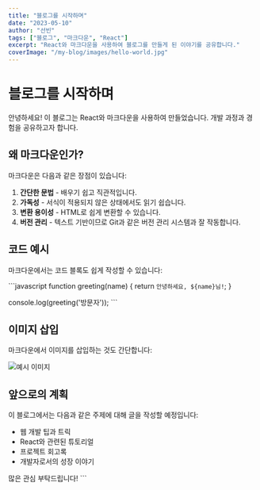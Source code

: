 ```yaml
---
title: "블로그를 시작하며"
date: "2023-05-10"
author: "선빈"
tags: ["블로그", "마크다운", "React"]
excerpt: "React와 마크다운을 사용하여 블로그를 만들게 된 이야기를 공유합니다."
coverImage: "/my-blog/images/hello-world.jpg"
---
```


# 블로그를 시작하며

안녕하세요! 이 블로그는 React와 마크다운을 사용하여 만들었습니다. 개발 과정과 경험을 공유하고자 합니다.

## 왜 마크다운인가?

마크다운은 다음과 같은 장점이 있습니다:

1. **간단한 문법** - 배우기 쉽고 직관적입니다.
2. **가독성** - 서식이 적용되지 않은 상태에서도 읽기 쉽습니다.
3. **변환 용이성** - HTML로 쉽게 변환할 수 있습니다.
4. **버전 관리** - 텍스트 기반이므로 Git과 같은 버전 관리 시스템과 잘 작동합니다.

## 코드 예시

마크다운에서는 코드 블록도 쉽게 작성할 수 있습니다:

\`\`\`javascript
function greeting(name) {
  return `안녕하세요, ${name}님!`;
}

console.log(greeting('방문자'));
\`\`\`

## 이미지 삽입

마크다운에서 이미지를 삽입하는 것도 간단합니다:

![예시 이미지](/my-blog/images/example.jpg)

## 앞으로의 계획

이 블로그에서는 다음과 같은 주제에 대해 글을 작성할 예정입니다:

- 웹 개발 팁과 트릭
- React와 관련된 튜토리얼
- 프로젝트 회고록
- 개발자로서의 성장 이야기

많은 관심 부탁드립니다!
\`\`\`

